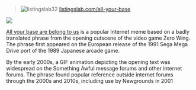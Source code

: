 > ![listingslab32](https://listingslab.com/png/listingslab32.png) [listingslab.com/all-your-base](https://listingslab.com/all-your-base)

[![](https://data.jsdelivr.com/v1/package/npm/@reduxjs/toolkit/badge)](https://www.jsdelivr.com/package/npm/@reduxjs/toolkit)

[All your base are belong to us](https://en.wikipedia.org/wiki/All_your_base_are_belong_to_us) is a popular Internet meme based on a badly translated phrase from the opening cutscene of the video game Zero Wing. The phrase first appeared on the European release of the 1991 Sega Mega Drive port of the 1989 Japanese arcade game.

By the early 2000s, a GIF animation depicting the opening text was widespread on the Something Awful message forums and other internet forums. The phrase found popular reference outside internet forums through the 2000s and 2010s, including use by Newgrounds in 2001
